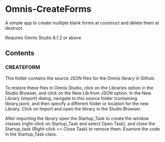 # Omnis-CreateForms
A simple app to create multiple blank forms at construct and delete them at destruct. 

Requires Omnis Studio 8.1.2 or above

## Contents
### CREATEFORM
This folder contains the source JSON files for the Omnis library in Github. 

To restore these files in Omnis Studio, click on the Libraries option in the Studio Browser, and click on the New Lib from JSON option. In the New Library (import) dialog, navigate to this source folder (containing library.json), and then specify a different folder or location for the new Library. Click on Import and open the library in the Studio Browser. 

After importing the library open the Startup_Task to create the window classes (right-click on Startup_Task and select Open Task), and close the Startup_task (Right-click >> Close Task) to remove them. Examine the code in the Startup_Task class.
